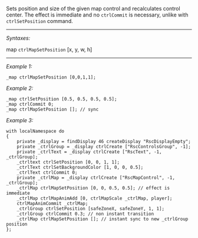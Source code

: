 Sets position and size of the given map control and recalculates control center. The effect is immediate and no `ctrlCommit` is necessary, unlike with `ctrlSetPosition` command.


---
*Syntaxes:*

map `ctrlMapSetPosition` [x, y, w, h]

---
*Example 1:*

```sqf
_map ctrlMapSetPosition [0,0,1,1];
```

*Example 2:*

```sqf
_map ctrlSetPosition [0.5, 0.5, 0.5, 0.5];
_map ctrlCommit 0;
_map ctrlMapSetPosition []; // sync
```

*Example 3:*

```sqf
with localNamespace do
{
	private _display = findDisplay 46 createDisplay "RscDisplayEmpty";
	private _ctrlGroup = _display ctrlCreate ["RscControlsGroup", -1];
	private _ctrlText = _display ctrlCreate ["RscText", -1, _ctrlGroup];
	_ctrltext ctrlSetPosition [0, 0, 1, 1];
	_ctrlText ctrlSetBackgroundColor [1, 0, 0, 0.5];
	_ctrlText ctrlCommit 0;
	private _ctrlMap = _display ctrlCreate ["RscMapControl", -1, _ctrlGroup];
	_ctrlMap ctrlMapSetPosition [0, 0, 0.5, 0.5]; // effect is immediate
	_ctrlMap ctrlMapAnimAdd [0, ctrlMapScale _ctrlMap, player];
	ctrlMapAnimCommit _ctrlMap;
	_ctrlGroup ctrlSetPosition [safeZoneX, safeZoneY, 1, 1];
	_ctrlGroup ctrlCommit 0.3; // non instant transition
	_ctrlMap ctrlMapSetPosition []; // instant sync to new _ctrlGroup position
};
```